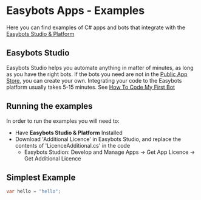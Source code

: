 # Easybots Apps - Examples
Here you can find examples of C# apps and bots that integrate with the [Easybots Studio & Platform](http://easybots.com)

## Easybots Studio
Easybots Studio helps you automate anything in matter of minutes, as long as you have the right bots. 
If the bots you need are not in the [Public App Store](https://easybots.com/AppStore), you can create your own. Integrating your code to the Easybots platform usually takes 5-15 minutes. 
See [How To Code My First Bot](https://easybots.com/Docs/FirstBot)

## Running the examples
In order to run the examples you will need to:
* Have **Easybots Studio & Platform** Installed
* Download 'Additional Licence' in Easybots Studio, and replace the contents of 'LicenceAdditional.cs' in the code 
  * Easybots Studion: Develop and Manage Apps -> Get App Licence -> Get Additional Licence
  
## Simplest Example
```C#
var hello = "hello";
```
